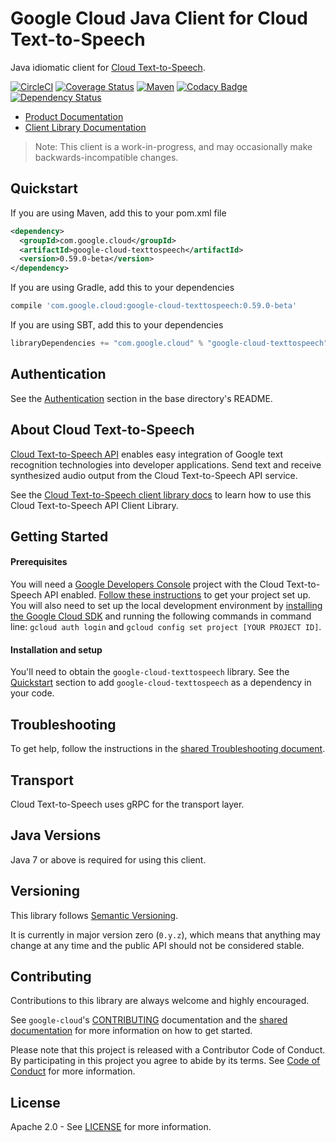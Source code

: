Google Cloud Java Client for Cloud Text-to-Speech
======================================

Java idiomatic client for [Cloud Text-to-Speech][cloud-texttospeech].

[![CircleCI](https://circleci.com/gh/GoogleCloudPlatform/google-cloud-java/tree/master.svg?style=shield)](https://circleci.com/gh/GoogleCloudPlatform/google-cloud-java/tree/master)
[![Coverage Status](https://coveralls.io/repos/GoogleCloudPlatform/google-cloud-java/badge.svg?branch=master)](https://coveralls.io/r/GoogleCloudPlatform/google-cloud-java?branch=master)
[![Maven](https://img.shields.io/maven-central/v/com.google.cloud/google-cloud-texttospeech.svg)](https://img.shields.io/maven-central/v/com.google.cloud/google-cloud-texttospeech.svg)
[![Codacy Badge](https://api.codacy.com/project/badge/grade/9da006ad7c3a4fe1abd142e77c003917)](https://www.codacy.com/app/mziccard/google-cloud-java)
[![Dependency Status](https://www.versioneye.com/user/projects/58fe4c8d6ac171426c414772/badge.svg?style=flat)](https://www.versioneye.com/user/projects/58fe4c8d6ac171426c414772)

- [Product Documentation][texttospeech-product-docs]
- [Client Library Documentation][texttospeech-client-lib-docs]

> Note: This client is a work-in-progress, and may occasionally
> make backwards-incompatible changes.

Quickstart
----------

[//]: # ({x-version-update-start:google-cloud-texttospeech:released})
If you are using Maven, add this to your pom.xml file
```xml
<dependency>
  <groupId>com.google.cloud</groupId>
  <artifactId>google-cloud-texttospeech</artifactId>
  <version>0.59.0-beta</version>
</dependency>
```
If you are using Gradle, add this to your dependencies
```Groovy
compile 'com.google.cloud:google-cloud-texttospeech:0.59.0-beta'
```
If you are using SBT, add this to your dependencies
```Scala
libraryDependencies += "com.google.cloud" % "google-cloud-texttospeech" % "0.59.0-beta"
```
[//]: # ({x-version-update-end})

Authentication
--------------

See the [Authentication](https://github.com/GoogleCloudPlatform/google-cloud-java#authentication) section in the base directory's README.

About Cloud Text-to-Speech
----------------------------

[Cloud Text-to-Speech API][cloud-texttospeech] enables easy integration of Google text recognition technologies into developer applications. Send text and receive synthesized audio output from the Cloud Text-to-Speech API service.

See the [Cloud Text-to-Speech client library docs][texttospeech-client-lib-docs] to learn how to use this Cloud Text-to-Speech API Client Library.

Getting Started
---------------
#### Prerequisites
You will need a [Google Developers Console](https://console.developers.google.com/) project with the Cloud Text-to-Speech API enabled. [Follow these instructions](https://cloud.google.com/docs/authentication#preparation) to get your project set up. You will also need to set up the local development environment by [installing the Google Cloud SDK](https://cloud.google.com/sdk/) and running the following commands in command line: `gcloud auth login` and `gcloud config set project [YOUR PROJECT ID]`.

#### Installation and setup
You'll need to obtain the `google-cloud-texttospeech` library.  See the [Quickstart](#quickstart) section to add `google-cloud-texttospeech` as a dependency in your code.

Troubleshooting
---------------

To get help, follow the instructions in the [shared Troubleshooting document](https://github.com/GoogleCloudPlatform/gcloud-common/blob/master/troubleshooting/readme.md#troubleshooting).

Transport
---------
Cloud Text-to-Speech uses gRPC for the transport layer.

Java Versions
-------------

Java 7 or above is required for using this client.

Versioning
----------

This library follows [Semantic Versioning](http://semver.org/).

It is currently in major version zero (``0.y.z``), which means that anything may change at any time and the public API should not be considered stable.

Contributing
------------

Contributions to this library are always welcome and highly encouraged.

See `google-cloud`'s [CONTRIBUTING] documentation and the [shared documentation](https://github.com/GoogleCloudPlatform/gcloud-common/blob/master/contributing/readme.md#how-to-contribute-to-gcloud) for more information on how to get started.

Please note that this project is released with a Contributor Code of Conduct. By participating in this project you agree to abide by its terms. See [Code of Conduct][code-of-conduct] for more information.

License
-------

Apache 2.0 - See [LICENSE] for more information.


[CONTRIBUTING]:https://github.com/GoogleCloudPlatform/google-cloud-java/blob/master/CONTRIBUTING.md
[code-of-conduct]:https://github.com/GoogleCloudPlatform/google-cloud-java/blob/master/CODE_OF_CONDUCT.md#contributor-code-of-conduct
[LICENSE]: https://github.com/GoogleCloudPlatform/google-cloud-java/blob/master/LICENSE
[cloud-platform]: https://cloud.google.com/
[cloud-texttospeech]: https://cloud.google.com/text-to-speech
[texttospeech-product-docs]: https://cloud.google.com/text-to-speech/docs
[texttospeech-client-lib-docs]: https://googlecloudplatform.github.io/google-cloud-java/google-cloud-clients/apidocs/index.html?com/google/cloud/texttospeech/v1/package-summary.html
